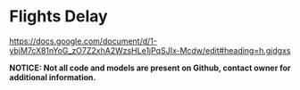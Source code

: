 # Flights Delay
https://docs.google.com/document/d/1-ybjM7cX81nYoG_zO7Z2xhA2WzsHLe1jPqSJIx-Mcdw/edit#heading=h.gjdgxs

**NOTICE: Not all code and models are present on Github, contact owner for additional information.**
